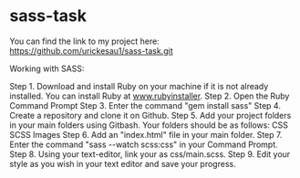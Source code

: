 # sass-task
You can find the link to my project here: https://github.com/urickesau1/sass-task.git

Working with SASS:

Step 1. Download and install Ruby on your machine if it is not already installed. You can install Ruby at www.rubyinstaller.
Step 2. Open the Ruby Command Prompt
Step 3. Enter the command "gem install sass"
Step 4. Create a repository and clone it on Github.
Step 5. Add your project folders in your main folders using Gitbash. Your folders should be as follows:
CSS
SCSS
Images
Step 6. Add an "index.html" file in your main folder.
Step 7.  Enter the command "sass --watch scss:css" in your Command Prompt.
Step 8. Using your text-editor, link your as css/main.scss.
Step 9. Edit your style as you wish in your text editor and save your progress.
